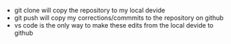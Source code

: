 - git clone will copy the repository to my local devide
- git push will copy my corrections/commmits to the repository on github
- vs code is the only way to make these edits from the local devide to github